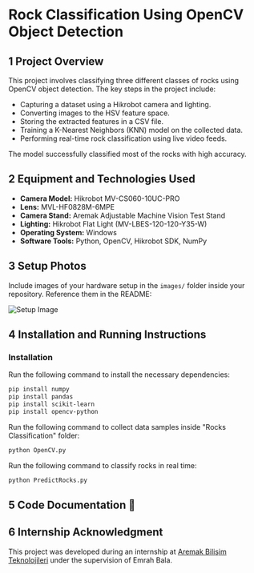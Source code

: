 # Rock Classification Using OpenCV Object Detection

## 1 Project Overview

This project involves classifying three different classes of rocks using OpenCV object detection. The key steps in the project include:

- Capturing a dataset using a Hikrobot camera and lighting.
- Converting images to the HSV feature space.
- Storing the extracted features in a CSV file.
- Training a K-Nearest Neighbors (KNN) model on the collected data.
- Performing real-time rock classification using live video feeds.

The model successfully classified most of the rocks with high accuracy.

## 2 Equipment and Technologies Used

- **Camera Model:** Hikrobot MV-CS060-10UC-PRO
- **Lens:** MVL-HF0828M-6MPE
- **Camera Stand:** Aremak Adjustable Machine Vision Test Stand
- **Lighting:** Hikrobot Flat Light (MV-LBES-120-120-Y35-W)
- **Operating System:** Windows
- **Software Tools:** Python, OpenCV, Hikrobot SDK, NumPy

## 3 Setup Photos

Include images of your hardware setup in the `images/` folder inside your repository. Reference them in the README:

![Setup Image](images/my-setup.jpg)

## 4 Installation and Running Instructions 

### Installation

Run the following command to install the necessary dependencies:

```bash
pip install numpy
pip install pandas
pip install scikit-learn
pip install opencv-python
```
Run the following command to collect data samples inside "Rocks Classification" folder:

```bash
python OpenCV.py
```

Run the following command to classify rocks in real time:

```bash
python PredictRocks.py
```
## 5 Code Documentation 📜

## 6 Internship Acknowledgment 

This project was developed during an internship at [Aremak Bilişim Teknolojileri](https://www.aremak.com.tr) under the supervision of Emrah Bala.

